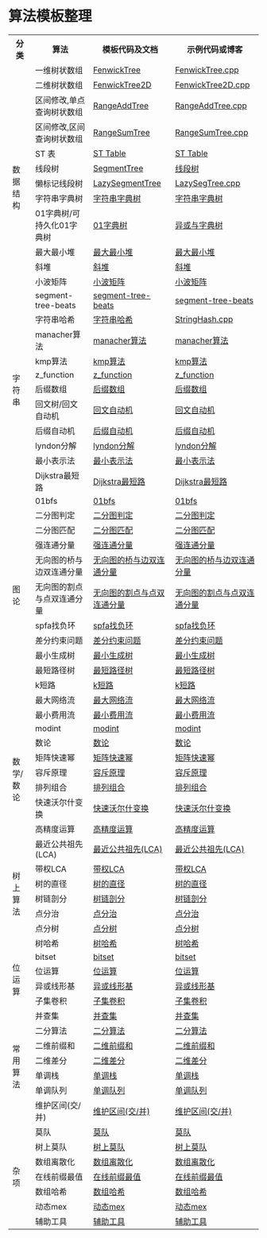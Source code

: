 # 算法模板整理

<table>
	<tr>
        <th>分类</th>
        <th>算法</th>
        <th>模板代码及文档</th>
        <th>示例代码或博客</th>
    </tr>
    <tr>
        <td rowspan="13">数据结构</td>
        <td>一维树状数组</td>
        <td><a href="./data_structure/FenwickTree.md">FenwickTree</a></td>
        <td><a href="./data_structure/FenwickTree.cpp">FenwickTree.cpp</a></td>
    </tr>
    <tr>
        <td>二维树状数组</td>
        <td><a href="./data_structure/FenwickTree2D.md">FenwickTree2D</a></td>
        <td><a href="./data_structure/FenwickTree2D.cpp">FenwickTree2D.cpp</a></td>
    </tr>
    <tr>
        <td>区间修改,单点查询树状数组</td>
        <td><a href="./data_structure/RangeAddTree.md">RangeAddTree</a></td>
        <td><a href="./data_structure/RangeAddTree.cpp">RangeAddTree.cpp</a></td>
    </tr>
    <tr>
        <td>区间修改,区间查询树状数组</td>
        <td><a href="./data_structure/RangeSumTree.md">RangeSumTree</a></td>
        <td><a href="./data_structure/RangeSumTree.cpp">RangeSumTree.cpp</a></td>
    </tr>
    <tr>
        <td>ST 表</td>
        <td><a href="./data_structure/STTable.md">ST Table</a></td>
        <td><a href="https://king-yyf.github.io/2021/05/st_table/">ST Table</a></td>
    </tr>
    <tr>
        <td>线段树</td>
        <td><a href="./data_structure/SegmentTree.md">SegmentTree</a></td>
        <td><a href="./data_structure/SegmentTree.cpp">线段树</a></td>
    </tr>
    <tr>
        <td>懒标记线段树</td>
        <td><a href="./data_structure/LazySegTree.md">LazySegmentTree</a></td>
        <td><a href="./data_structure/LazySegTree.cpp">LazySegTree.cpp</a></td>
    </tr>
    <tr>
        <td>字符串字典树</td>
        <td><a href="./data_structure/StringTrie.md">字符串字典树</a></td>
        <td><a href="https://king-yyf.github.io/2022/04/string/">字符串字典树</a></td>
    </tr>
    <tr>
        <td>01字典树/可持久化01字典树</td>
        <td><a href="./data_structure/XORTrie.md">01字典树</a></td>
        <td><a href="https://king-yyf.github.io/2021/04/xor_trie/">异或与字典树</a></td>
    </tr>
    <tr>
        <td>最大最小堆</td>
        <td><a href="./data_structure/MinMaxHeap.md">最大最小堆</a></td>
        <td><a href="./data_structure/MinMaxHeap.md">最大最小堆</a></td>
    </tr>
     <tr>
        <td>斜堆</td>
        <td><a href="./data_structure/skewHeap.md">斜堆</a></td>
        <td><a href="./data_structure/skewHeap.md">斜堆</a></td>
    </tr>
     <tr>
        <td>小波矩阵</td>
        <td><a href="./data_structure/WaveletMat.md">小波矩阵</a></td>
        <td><a href="./data_structure/WaveletMat.md">小波矩阵</a></td>
    </tr>
    <tr>
        <td>segment-tree-beats</td>
        <td><a href="./data_structure/segTreeBeats.md">segment-tree-beats</a></td>
        <td><a href="./data_structure/segTreeBeats.md">segment-tree-beats</a></td>
    </tr>
    <tr>
        <td rowspan="9">字符串</td>
        <td>字符串哈希</td>
        <td><a href="./string/StringHash.md">字符串哈希</a></td>
        <td><a href="./string/StringHash.cpp">StringHash.cpp</a></td>
    </tr>
    <tr>
        <td>manacher算法</td>
        <td><a href="./string/string.md">manacher算法</a></td>
        <td><a href="https://king-yyf.github.io/2022/04/string/">manacher算法</a></td>
    </tr>
    <tr>
        <td>kmp算法</td>
        <td><a href="./string/string.md">kmp算法</a></td>
        <td><a href="https://king-yyf.github.io/2022/04/string/">kmp算法</a></td>
    </tr>
     <tr>
        <td>z_function</td>
        <td><a href="./string/string.md">z_function</a></td>
        <td><a href="https://king-yyf.github.io/2022/04/string/">z_function</a></td>
    </tr>
    <tr>
        <td>后缀数组</td>
        <td><a href="./string/string.md">后缀数组</a></td>
        <td><a href="https://king-yyf.github.io/2022/04/string/">后缀数组</a></td>
    </tr>
    <tr>
        <td>回文树/回文自动机</td>
        <td><a href="./string/string.md">回文自动机</a></td>
        <td><a href="https://king-yyf.github.io/2022/04/string/">回文自动机</a></td>
    </tr>
    <tr>
        <td>后缀自动机</td>
        <td><a href="./string/string.md">后缀自动机</a></td>
        <td><a href="https://king-yyf.github.io/2022/04/string/">后缀自动机</a></td>
    </tr>
    <tr>
        <td>lyndon分解</td>
        <td><a href="./string/string.md">lyndon分解</a></td>
        <td><a href="https://king-yyf.github.io/2022/04/string/">lyndon分解</a></td>
    </tr>
    <tr>
        <td>最小表示法</td>
        <td><a href="./string/string.md">最小表示法</a></td>
        <td><a href="https://king-yyf.github.io/2022/04/string/">最小表示法</a></td>
    </tr>
     <tr>
        <td rowspan="14">图论</td>
        <td>Dijkstra最短路</td>
        <td><a href="./graph/Dijkstra.md">Dijkstra最短路</a></td>
        <td><a href="./graph/Dijkstra.cpp">Dijkstra最短路</a></td>
    </tr>
    <tr>
        <td>01bfs</td>
        <td><a href="./graph/BinaryBFS.md">01bfs</a></td>
        <td><a href="./graph/BFS01.cpp/">01bfs</a></td>
    </tr>
     <tr>
        <td>二分图判定</td>
        <td><a href="./graph/Bigraph.md">二分图判定</a></td>
        <td><a href="https://king-yyf.github.io/2022/09/bigraph/">二分图判定</a></td>
    </tr>
    <tr>
        <td>二分图匹配</td>
        <td><a href="./graph/BigraphMatch.md">二分图匹配</a></td>
        <td><a href="https://king-yyf.github.io/2022/09/bigraph/">二分图匹配</a></td>
    </tr>
    <tr>
        <td>强连通分量</td>
        <td><a href="./graph/StronglyConnectedComponents.md">强连通分量</a></td>
        <td><a href="https://king-yyf.github.io/2023/02/scc/">强连通分量</a></td>
    </tr>
    <tr>
        <td>无向图的桥与边双连通分量</td>
        <td><a href="./graph/edcc.md">无向图的桥与边双连通分量</a></td>
        <td><a href="https://king-yyf.github.io/2023/02/scc/">无向图的桥与边双连通分量</a></td>
    </tr>
    <tr>
        <td>无向图的割点与点双连通分量</td>
        <td><a href="./graph/vdcc.md">无向图的割点与点双连通分量</a></td>
        <td><a href="https://king-yyf.github.io/2023/02/scc/">无向图的割点与点双连通分量</a></td>
    </tr>
    <tr>
        <td>spfa找负环</td>
        <td><a href="./graph/SPFA.md">spfa找负环</a></td>
        <td><a href="./graph/SPFA.cpp">spfa找负环</a></td>
    </tr>
    <tr>
        <td>差分约束问题</td>
        <td><a href="./graph/DiffCts.md">差分约束问题</a></td>
        <td><a href="./graph/DiffCts.cpp">差分约束问题</a></td>
    </tr>
    <tr>
        <td>最小生成树</td>
        <td><a href="./graph/SPFA.md">最小生成树</a></td>
        <td><a href="./graph/SPFA.cpp">最小生成树</a></td>
    </tr>
    <tr>
        <td>最短路径树</td>
        <td><a href="./graph/SPFA.md">最短路径树</a></td>
        <td><a href="./graph/SPFA.cpp">最短路径树</a></td>
    </tr>
    <tr>
        <td>k短路</td>
        <td><a href="./graph/SPFA.md">k短路</a></td>
        <td><a href="./graph/SPFA.cpp">k短路</a></td>
    </tr>
    <tr>
        <td>最大网络流</td>
        <td><a href="./graph/SPFA.md">最大网络流</a></td>
        <td><a href="./graph/SPFA.cpp">最大网络流</a></td>
    </tr>
    <tr>
        <td>最小费用流</td>
        <td><a href="./graph/SPFA.md">最小费用流</a></td>
        <td><a href="./graph/SPFA.cpp">最小费用流</a></td>
    </tr>
     <tr>
        <td rowspan="7">数学/数论</td>
        <td>modint</td>
        <td><a href="./math/modint.md">modint</a></td>
        <td><a href="./math/modint.cpp">modint</a></td>
    </tr>
    <tr>
        <td>数论</td>
        <td><a href="./math/math.md">数论</a></td>
        <td><a href="./math/math.md">数论</a></td>
    </tr>
    <tr>
        <td>矩阵快速幂</td>
        <td><a href="./graph/SPFA.md">矩阵快速幂</a></td>
        <td><a href="./graph/SPFA.cpp">矩阵快速幂</a></td>
    </tr>
    <tr>
        <td>容斥原理</td>
        <td><a href="./graph/SPFA.md">容斥原理</a></td>
        <td><a href="./graph/SPFA.cpp">容斥原理</a></td>
    </tr>
    <tr>
        <td>排列组合</td>
        <td><a href="./graph/SPFA.md">排列组合</a></td>
        <td><a href="./graph/SPFA.cpp">排列组合</a></td>
    </tr>
    <tr>
        <td>快速沃尔什变换</td>
        <td><a href="./graph/SPFA.md">快速沃尔什变换</a></td>
        <td><a href="./graph/SPFA.cpp">快速沃尔什变换</a></td>
    </tr>
    <tr>
        <td>高精度运算</td>
        <td><a href="./graph/SPFA.md">高精度运算</a></td>
        <td><a href="./graph/SPFA.cpp">高精度运算</a></td>
    </tr>
    <tr>
        <td rowspan="7">树上算法</td>
        <td>最近公共祖先(LCA)</td>
        <td><a href="./tree/lca.md">最近公共祖先(LCA)</a></td>
        <td><a href="https://king-yyf.github.io/2022/06/lca/">最近公共祖先(LCA)</a></td>
    </tr>
    <tr>
        <td>带权LCA</td>
        <td><a href="./tree/weighted_lca.md">带权LCA</a></td>
        <td><a href="./tree/weighted_lca.cpp">带权LCA</a></td>
    </tr>
    <tr>
        <td>树的直径</td>
        <td><a href="./tree/SPFA.md">树的直径</a></td>
        <td><a href="./tree/SPFA.cpp">树的直径</a></td>
    </tr>
    <tr>
        <td>树链剖分</td>
        <td><a href="./tree/hld.md">树链剖分</a></td>
        <td><a href="./tree/hld.cpp">树链剖分</a></td>
    </tr>
    <tr>
        <td>点分治</td>
        <td><a href="./tree/hld.md">点分治</a></td>
        <td><a href="./tree/hld.cpp">点分治</a></td>
    </tr>
    <tr>
        <td>点分树</td>
        <td><a href="./tree/SPFA.md">点分树</a></td>
        <td><a href="./tree/SPFA.cpp">点分树</a></td>
    </tr>
     <tr>
        <td>树哈希</td>
        <td><a href="./tree/treehash.md">树哈希</a></td>
        <td><a href="https://king-yyf.github.io/2023/03/treehash/">树哈希</a></td>
    </tr>
     <tr>
        <td rowspan="4">位运算</td>
        <td>bitset</td>
        <td><a href="./bits/bitset.md">bitset</a></td>
        <td><a href="./bits/bitset.md">bitset</a></td>
    </tr>
     <tr>
        <td>位运算</td>
        <td><a href="./bits/bitwise.md">位运算</a></td>
        <td><a href="./bits/bitwise.cpp">位运算</a></td>
    </tr>
    <tr>
        <td>异或线形基</td>
        <td><a href="./graph/SPFA.md">异或线形基</a></td>
        <td><a href="./graph/SPFA.cpp">异或线形基</a></td>
    </tr>
    <tr>
        <td>子集卷积</td>
        <td><a href="./graph/SPFA.md">子集卷积</a></td>
        <td><a href="./graph/SPFA.cpp">子集卷积</a></td>
    </tr>
    <tr>
        <td rowspan="7">常用算法</td>
        <td>并查集</td>
        <td><a href="./base_algo/disjointSet.md">并查集</a></td>
        <td><a href="./base_algo/disjointSet.md">并查集</a></td>
    </tr>
    <tr>
        <td>二分算法</td>
        <td><a href="./base_algo/binary_search.md">二分算法</a></td>
        <td><a href="./base_algo/binary_search.md">二分算法</a></td>
    </tr>
    <tr>
        <td>二维前缀和</td>
        <td><a href="./base_algo/prefixSum2d.md">二维前缀和</a></td>
        <td><a href="./base_algo/prefixSum2d.md">二维前缀和</a></td>
    </tr>
    <tr>
        <td>二维差分</td>
        <td><a href="./base_algo/PrefixDiff2D.md">二维差分</a></td>
        <td><a href="./base_algo/PrefixDiff2D.md">二维差分</a></td>
    </tr>
    <tr>
        <td>单调栈</td>
        <td><a href="./base_algo/stack.md">单调栈</a></td>
        <td><a href="./base_algo/stack.cpp">单调栈</a></td>
    </tr>
    <tr>
        <td>单调队列</td>
        <td><a href="./base_algo/queue.md">单调队列</a></td>
        <td><a href="https://king-yyf.github.io/2021/03/que_stk/">单调队列</a></td>
    </tr>
    <tr>
        <td>维护区间(交/并)</td>
        <td><a href="./base_algo/interval.md">维护区间(交/并)</a></td>
        <td><a href="./base_algo/interval.cpp">维护区间(交/并)</a></td>
    </tr>
    <tr>
        <td rowspan="7">杂项</td>
        <td>莫队</td>
        <td><a href="./graph/Dijkstra.md">莫队</a></td>
        <td><a href="./graph/Dijkstra.cpp">莫队</a></td>
    </tr>
    <tr>
        <td>树上莫队</td>
        <td><a href="./graph/SPFA.md">树上莫队</a></td>
        <td><a href="./graph/SPFA.cpp">树上莫队</a></td>
    </tr>
    <tr>
        <td>数组离散化</td>
        <td><a href="./misc/Discrete.md">数组离散化</a></td>
        <td><a href="./misc/Discrete.md">数组离散化</a></td>
    </tr>
    <tr>
        <td>在线前缀最值</td>
        <td><a href="./misc/PrefixMax.md">在线前缀最值</a></td>
        <td><a href="./misc/PrefixMax.md">在线前缀最值</a></td>
    </tr>
    <tr>
        <td>数组哈希</td>
        <td><a href="./misc/array_hash.md">数组哈希</a></td>
        <td><a href="./misc/array_hash.md">数组哈希</a></td>
    </tr>
     <tr>
        <td>动态mex</td>
        <td><a href="./misc/set_mex.md">动态mex</a></td>
        <td><a href="./misc/set_mex.md">动态mex</a></td>
    </tr>
    <tr>
        <td>辅助工具</td>
        <td><a href="./misc/util.md">辅助工具</a></td>
        <td><a href="./misc/util.md">辅助工具</a></td>
    </tr>
</table>
